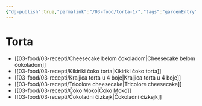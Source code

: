 ```yaml
---
{"dg-publish":true,"permalink":"/03-food/torta-1/","tags":"gardenEntry"}
---
```


# Torta
-   [[03-food/03-recepti/Cheesecake belom čokoladom|Cheesecake belom čokoladom]]
-   [[03-food/03-recepti/Kikiriki čoko torta|Kikiriki čoko torta]]
-   [[03-food/03-recepti/Kraljica torta u 4 boje|Kraljica torta u 4 boje]]
-   [[03-food/03-recepti/Tricolore cheesecake|Tricolore cheesecake]]
-   [[03-food/03-recepti/Čoko Moko|Čoko Moko]]
-   [[03-food/03-recepti/Čokoladni čizkejk|Čokoladni čizkejk]]
